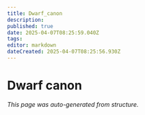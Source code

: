 ```yaml
---
title: Dwarf_canon
description: 
published: true
date: 2025-04-07T08:25:59.040Z
tags: 
editor: markdown
dateCreated: 2025-04-07T08:25:56.930Z
---
```


# Dwarf canon

*This page was auto-generated from structure.*